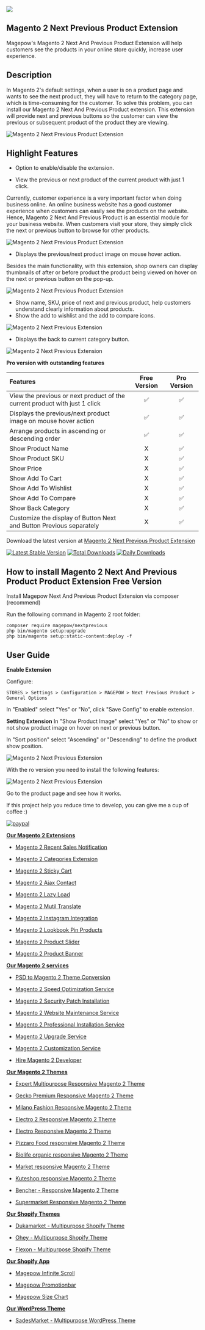 [<img src="https://github.com/magepow/themeforest/blob/master/shopify/shopify_affiliate.jpg" >](https://shopify.pxf.io/VyL446)

## Magento 2 Next Previous Product Extension
Magepow's Magento 2 Next And Previous Product Extension will help customers see the products in your online store quickly, increase user experience.

## Description
In Magento 2's default settings, when a user is on a product page and wants to see the next product, they will have to return to the category page, which is time-consuming for the customer.
To solve this problem, you can install our Magento 2 Next And Previous Product extension. This extension will provide next and previous buttons so the customer can view the previous or subsequent product of the product they are viewing.

![Magento 2 Next Previous Product Extension](https://github.com/magepow/magento-2-next-previous/blob/master/Media/magento-2-next-and-previous-6.gif)

## Highlight Features
- Option to enable/disable the extension.

- View the previous or next product of the current product with just 1 click.

Currently, customer experience is a very important factor when doing business online. An online business website has a good customer experience when customers can easily see the products on the website. Hence, Magento 2 Next And Previous Product is an essential module for your business website. When customers visit your store, they simply click the next or previous button to browse for other products.

![Magento 2 Next Previous Product Extension](https://github.com/magepow/magento-2-next-previous/blob/master/Media/magento-2-next-and-previous-1.png)

- Displays the previous/next product image on mouse hover action.

Besides the main functionality, with this extension, shop owners can display thumbnails of after or before product the product being viewed on hover on the next or previous button on the pop-up.

![Magento 2 Next Previous Product Extension](https://github.com/magepow/magento-2-next-previous/blob/master/Media/magento-2-next-and-previous-2.gif)

- Show name, SKU, price of next and previous product, help customers understand clearly information about products.
- Show the add to wishlist and the add to compare icons.

![Magento 2 Next Previous Extension](https://github.com/magepow/magento-2-next-previous/blob/master/Media/magento-2-next-and-previous-3.png)

- Displays the back to current category button.

![Magento 2 Next Previous Extension](https://github.com/magepow/magento-2-next-previous/blob/master/Media/magento-2-next-and-previous-4.gif)

**Pro version with outstanding features**

| Features  | Free Version  | Pro Version |
| :------------ |:---------------:| :-----:|
|View the previous or next product of the current product with just 1 click|:white_check_mark:|:white_check_mark:|
|Displays the previous/next product image on mouse hover action|:white_check_mark:|:white_check_mark:|
|Arrange products in ascending or descending order|:white_check_mark:|:white_check_mark:|
|Show Product Name|X|:white_check_mark:|
|Show Product SKU|X|:white_check_mark:|
|Show Price|X|:white_check_mark:|
|Show Add To Cart|X|:white_check_mark:|
|Show Add To Wishlist|X|:white_check_mark:|
|Show Add To Compare|X|:white_check_mark:|
|Show Back Category|X|:white_check_mark:|
|Customize the display of Button Next and Button Previous separately|X|:white_check_mark:|

Download the latest version at [Magento 2 Next Previous Product Extension](https://magepow.com/magento-2-next-and-previus-product.html)

[![Latest Stable Version](https://poser.pugx.org/magepow/nextprevious/v/stable)](https://packagist.org/packages/magepow/nextprevious)
[![Total Downloads](https://poser.pugx.org/magepow/nextprevious/downloads)](https://packagist.org/packages/magepow/nextprevious)
[![Daily Downloads](https://poser.pugx.org/magepow/nextprevious/d/daily)](https://packagist.org/packages/magepow/nextprevious)

## How to install Magento 2 Next And Previous Product Product Extension Free Version

Install Magepow Next And Previous Product Extension via composer (recommend)

Run the following command in Magento 2 root folder:

```
composer require magepow/nextprevious
php bin/magento setup:upgrade
php bin/magento setup:static-content:deploy -f
```

## User Guide

**Enable Extension**

Configure: 
```
STORES > Settings > Configuration > MAGEPOW > Next Previous Product > General Options 
```
In "Enabled" select "Yes" or "No", click "Save Config" to enable extension.

**Setting Extension**
In "Show Product Image" select "Yes" or "No" to show or not show product image on hover on next or previous button.

In "Sort position" select "Ascending" or "Descending" to define the product show position.

![Magento 2 Next Previous Extension](https://github.com/magepow/magento-2-next-previous/blob/master/Media/magento-2-next-and-previous-5.png)

With the ro version you need to install the following features:

![Magento 2 Next Previous Extension](https://github.com/magepow/magento-2-next-previous/blob/master/Media/magento-2-next-and-previous.png)

Go to the product page and see how it works.

If this project help you reduce time to develop, you can give me a cup of coffee :) 

[![paypal](https://www.paypalobjects.com/en_US/i/btn/btn_donateCC_LG.gif)](https://www.paypal.com/paypalme/alopay)


**[Our Magento 2 Extensions](https://magepow.com/magento-2-extensions.html)**

* [Magento 2 Recent Sales Notification](https://magepow.com/magento-2-recent-order-notification.html)

* [Magento 2 Categories Extension](https://magepow.com/magento-categories-extension.html)

* [Magento 2 Sticky Cart](https://magepow.com/magento-sticky-cart.html)

* [Magento 2 Ajax Contact](https://magepow.com/magento-ajax-contact-form.html)

* [Magento 2 Lazy Load](https://magepow.com/magento-lazy-load.html)

* [Magento 2 Mutil Translate](https://magepow.com/magento-multi-translate.html)

* [Magento 2 Instagram Integration](https://magepow.com/magento-2-instagram.html)

* [Magento 2 Lookbook Pin Products](https://magepow.com/lookbook-pin-products.html)

* [Magento 2 Product Slider](https://magepow.com/magento-product-slider.html)

* [Magento 2 Product Banner](https://magepow.com/magento-2-banner-slider.html)

**[Our Magento 2 services](https://magepow.com/magento-services.html)**

* [PSD to Magento 2 Theme Conversion](https://alothemes.com/psd-to-magento-theme-conversion.html)

* [Magento 2 Speed Optimization Service](https://magepow.com/magento-speed-optimization-service.html)

* [Magento 2 Security Patch Installation](https://magepow.com/magento-security-patch-installation.html)

* [Magento 2 Website Maintenance Service](https://magepow.com/website-maintenance-service.html)

* [Magento 2 Professional Installation Service](https://magepow.com/professional-installation-service.html)

* [Magento 2 Upgrade Service](https://magepow.com/magento-upgrade-service.html)

* [Magento 2 Customization Service](https://magepow.com/customization-service.html)

* [Hire Magento 2 Developer](https://magepow.com/hire-magento-developer.html)

**[Our Magento 2 Themes](https://alothemes.com/)**

* [Expert Multipurpose Responsive Magento 2 Theme](https://1.envato.market/c/1314680/275988/4415?u=https://themeforest.net/item/expert-premium-responsive-magento-2-and-1-support-rtl-magento-2-/21667789)

* [Gecko Premium Responsive Magento 2 Theme](https://1.envato.market/c/1314680/275988/4415?u=https://themeforest.net/item/gecko-responsive-magento-2-theme-rtl-supported/24677410)

* [Milano Fashion Responsive Magento 2 Theme](https://1.envato.market/c/1314680/275988/4415?u=https://themeforest.net/item/milano-fashion-responsive-magento-1-2-theme/12141971)

* [Electro 2 Responsive Magento 2 Theme](https://1.envato.market/c/1314680/275988/4415?u=https://themeforest.net/item/electro2-premium-responsive-magento-2-rtl-supported/26875864)

* [Electro Responsive Magento 2 Theme](https://1.envato.market/c/1314680/275988/4415?u=https://themeforest.net/item/electro-responsive-magento-1-2-theme/17042067)

* [Pizzaro Food responsive Magento 2 Theme](https://1.envato.market/c/1314680/275988/4415?u=https://themeforest.net/item/pizzaro-food-responsive-magento-1-2-theme/19438157)

* [Biolife organic responsive Magento 2 Theme](https://1.envato.market/c/1314680/275988/4415?u=https://themeforest.net/item/biolife-organic-food-magento-2-theme-rtl-supported/25712510)

* [Market responsive Magento 2 Theme](https://1.envato.market/c/1314680/275988/4415?u=https://themeforest.net/item/market-responsive-magento-2-theme/22997928)

* [Kuteshop responsive Magento 2 Theme](https://1.envato.market/c/1314680/275988/4415?u=https://themeforest.net/item/kuteshop-multipurpose-responsive-magento-1-2-theme/12985435)

* [Bencher - Responsive Magento 2 Theme](https://1.envato.market/c/1314680/275988/4415?u=https://themeforest.net/item/bencher-responsive-magento-1-2-theme/15787772)

* [Supermarket Responsive Magento 2 Theme](https://1.envato.market/c/1314680/275988/4415?u=https://themeforest.net/item/supermarket-responsive-magento-1-2-theme/18447995)

**[Our Shopify Themes](https://themeforest.net/user/alotheme)**

* [Dukamarket - Multipurpose Shopify Theme](https://1.envato.market/c/1314680/275988/4415?u=https://themeforest.net/item/dukamarket-multipurpose-shopify-theme/36158349)

* [Ohey - Multipurpose Shopify Theme](https://1.envato.market/c/1314680/275988/4415?u=https://themeforest.net/item/ohey-multipurpose-shopify-theme/34624195)

* [Flexon - Multipurpose Shopify Theme](https://1.envato.market/c/1314680/275988/4415?u=https://themeforest.net/item/flexon-multipurpose-shopify-theme/33461048)

**[Our Shopify App](https://apps.shopify.com/partners/maggicart)**

* [Magepow Infinite Scroll](https://apps.shopify.com/magepow-infinite-scroll)

* [Magepow Promotionbar](https://apps.shopify.com/magepow-promotionbar)

* [Magepow Size Chart](https://apps.shopify.com/magepow-size-chart)

**[Our WordPress Theme](https://themeforest.net/user/alotheme/portfolio)**

* [SadesMarket - Multipurpose WordPress Theme](https://1.envato.market/c/1314680/275988/4415?u=https://themeforest.net/item/sadesmarket-multipurpose-wordpress-theme/35369933)

